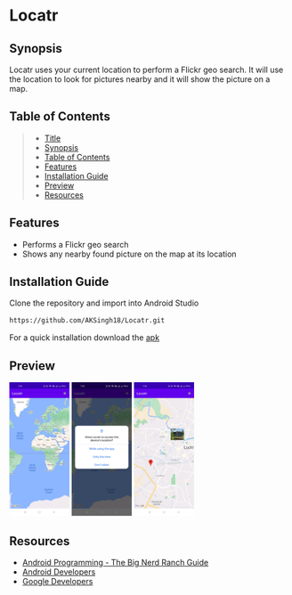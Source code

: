 # Locatr

## Synopsis

Locatr uses your current location to perform a Flickr geo search. It will use the location to look 
for pictures nearby and it will show the picture on a map.

## Table of Contents

> * [Title](#locatr)
> * [Synopsis](#synopsis)
> * [Table of Contents](#table-of-contents)
> * [Features](#features)
> * [Installation Guide](#installation-guide)
> * [Preview](#preview)
> * [Resources](#resources)

## Features

* Performs a Flickr geo search
* Shows any nearby found picture on the map at its location

## Installation Guide

Clone the repository and import into Android Studio

```bash
https://github.com/AKSingh18/Locatr.git
```

For a quick installation download the [apk](apk/app-debug.apk)

## Preview

<img src="files/first screen.jpg" width=108 height="240"> <img src="files/location permission.jpg" width=108 height="240"> <img src="files/picture found.jpg" width=108 height="240"> 

## Resources

* [Android Programming - The Big Nerd Ranch Guide](https://bignerdranch.com/books/android-programming-the-big-nerd-ranch-guide-4th-edition/)
* [Android Developers](https://developer.android.com/)
* [Google Developers](https://developers.google.com/)
